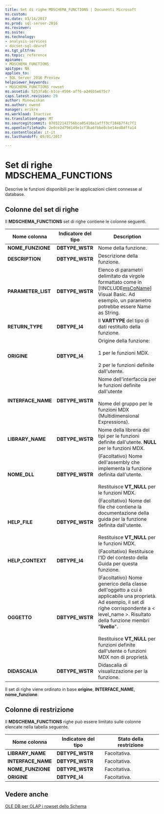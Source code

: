 ```yaml
---
title: Set di righe MDSCHEMA_FUNCTIONS | Documenti Microsoft
ms.custom: 
ms.date: 03/14/2017
ms.prod: sql-server-2016
ms.reviewer: 
ms.suite: 
ms.technology:
- analysis-services
- docset-sql-devref
ms.tgt_pltfrm: 
ms.topic: reference
apiname:
- MDSCHEMA_FUNCTIONS
apitype: NA
applies_to:
- SQL Server 2016 Preview
helpviewer_keywords:
- MDSCHEMA_FUNCTIONS rowset
ms.assetid: 5253fa8c-b1ce-4504-aff6-a246b5e675c7
caps.latest.revision: 29
author: Minewiskan
ms.author: owend
manager: erikre
ms.workload: Inactive
ms.translationtype: MT
ms.sourcegitcommit: 876522142756bca05416a1afff3cf10467f4c7f1
ms.openlocfilehash: 2e0ce2d79d149e1cf3ba6fbbe0cbe14ed8dffa14
ms.contentlocale: it-it
ms.lasthandoff: 09/01/2017

---
```

# <a name="mdschemafunctions-rowset"></a>Set di righe MDSCHEMA_FUNCTIONS
  Descrive le funzioni disponibili per le applicazioni client connesse al database.  
  
## <a name="rowset-columns"></a>Colonne del set di righe  
 Il **MDSCHEMA_FUNCTIONS** set di righe contiene le colonne seguenti.  
  
|Nome colonna|Indicatore del tipo|Description|  
|-----------------|--------------------|-----------------|  
|**NOME_FUNZIONE**|**DBTYPE_WSTR**|Nome della funzione.|  
|**DESCRIPTION**|**DBTYPE_WSTR**|Descrizione della funzione.|  
|**PARAMETER_LIST**|**DBTYPE_WSTR**|Elenco di parametri delimitato da virgole formattato come in [!INCLUDE[msCoName](../../../includes/msconame-md.md)] Visual Basic. Ad esempio, un parametro potrebbe essere Name as String.|  
|**RETURN_TYPE**|**DBTYPE_I4**|Il **VARTYPE** del tipo di dati restituito della funzione.|  
|**ORIGINE**|**DBTYPE_I4**|Origine della funzione:<br /><br /> 1 per le funzioni MDX.<br /><br /> 2 per le funzioni definite dall'utente.|  
|**INTERFACE_NAME**|**DBTYPE_WSTR**|Nome dell'interfaccia per le funzioni definite dall'utente<br /><br /> Nome del gruppo per le funzioni MDX (Multidimensional Expressions).|  
|**LIBRARY_NAME**|**DBTYPE_WSTR**|Nome della libreria dei tipi per le funzioni definite dall'utente. **NULL** per le funzioni MDX.|  
|**NOME_DLL**|**DBTYPE_WSTR**|(Facoltativo) Nome dell'assembly che implementa la funzione definita dall'utente.<br /><br /> Restituisce **VT_NULL** per le funzioni MDX.|  
|**HELP_FILE**|**DBTYPE_WSTR**|(Facoltativo) Nome del file che contiene la documentazione della guida per la funzione definita dall'utente.<br /><br /> Restituisce **VT_NULL** per le funzioni MDX.|  
|**HELP_CONTEXT**|**DBTYPE_I4**|(Facoltativo) Restituisce l'ID del contesto della Guida per questa funzione.|  
|**OGGETTO**|**DBTYPE_WSTR**|(Facoltativo) Nome generico della classe dell'oggetto a cui è applicabile una proprietà. Ad esempio, il set di righe corrispondente a < level_name >. Risultato della funzione membri "**livello**".<br /><br /> Restituisce **VT_NULL** per funzioni definite dall'utente o funzioni MDX non di proprietà.|  
|**DIDASCALIA**|**DBTYPE_WSTR**|Didascalia di visualizzazione per la funzione.|  
  
 Il set di righe viene ordinato in base **origine**, **INTERFACE_NAME**, **nome_funzione**.  
  
## <a name="restriction-columns"></a>Colonne di restrizione  
 Il **MDSCHEMA_FUNCTIONS** righe può essere limitato sulle colonne elencate nella tabella seguente.  
  
|Nome colonna|Indicatore del tipo|Stato della restrizione|  
|-----------------|--------------------|-----------------------|  
|**LIBRARY_NAME**|**DBTYPE_WSTR**|Facoltativa.|  
|**INTERFACE_NAME**|**DBTYPE_WSTR**|Facoltativa.|  
|**NOME_FUNZIONE**|**DBTYPE_WSTR**|Facoltativa.|  
|**ORIGINE**|**DBTYPE_I4**|Facoltativa.|  
  
## <a name="see-also"></a>Vedere anche  
 [OLE DB per OLAP i rowset dello Schema](../../../analysis-services/schema-rowsets/ole-db-olap/ole-db-for-olap-schema-rowsets.md)  
  
  

